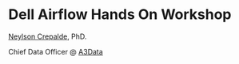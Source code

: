 # Dell Airflow Hands On Workshop


[Neylson Crepalde](https://www.linkedin.com/in/neylsoncrepalde/), PhD.

Chief Data Officer @ [A3Data](https://a3data.com.br/)